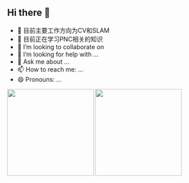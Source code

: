 ## Hi there 👋

<!--
**liangheming/liangheming** is a ✨ _special_ ✨ repository because its `README.md` (this file) appears on your GitHub profile.

Here are some ideas to get you started:
-->
- 🔭 目前主要工作方向为CV和SLAM
- 🌱 目前正在学习PNC相关的知识
- 👯 I’m looking to collaborate on 
- 🤔 I’m looking for help with ...
- 💬 Ask me about ...
- 📫 How to reach me: ...
- 😄 Pronouns: ...

<!--![liangheming's GitHub stats](https://github-readme-stats.vercel.app/api?username=liangheming&show_icons=true) -->

<a href="https://github.com/liangheming/github-readme-stats">
  <img height=200 align="left" src="https://github-readme-stats.vercel.app/api?username=liangheming" />
</a>
<a href="https://github.com/liangheming/convoychat">
  <img height=200 align="center" src="https://github-readme-stats.vercel.app/api/top-langs?username=liangheming&layout=compact&langs_count=4&card_width=200" />
</a>

